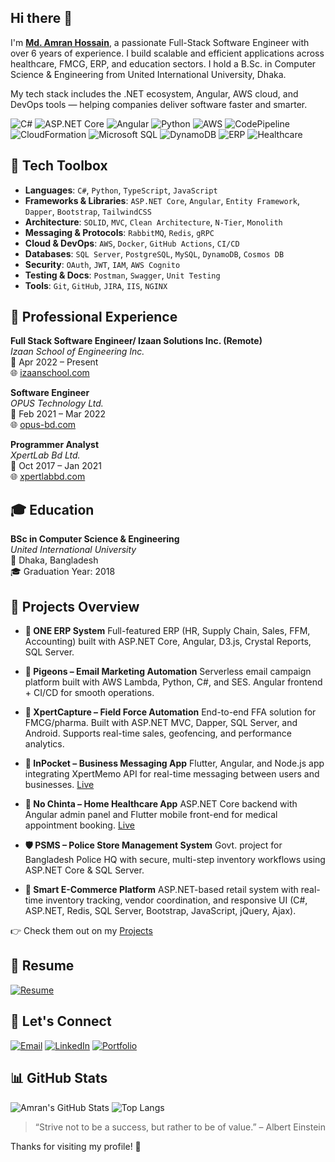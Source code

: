 ## Hi there 👋

I'm **[Md. Amran Hossain](https://github.com/amran75)**, a passionate Full-Stack Software Engineer with over 6 years of experience. I build scalable and efficient applications across healthcare, FMCG, ERP, and education sectors. I hold a B.Sc. in Computer Science & Engineering from United International University, Dhaka.

My tech stack includes the .NET ecosystem, Angular, AWS cloud, and DevOps tools — helping companies deliver software faster and smarter.

![C#](https://img.shields.io/badge/C%23-239120?style=flat&logo=c-sharp&logoColor=white)
![ASP.NET Core](https://img.shields.io/badge/ASP.NET_Core-512BD4?style=flat&logo=dotnet&logoColor=white)
![Angular](https://img.shields.io/badge/Angular-DD0031?style=flat&logo=angular&logoColor=white)
![Python](https://img.shields.io/badge/Python-3776AB?style=flat&logo=python&logoColor=white)
![AWS](https://img.shields.io/badge/AWS-232F3E?style=flat&logo=amazon-aws&logoColor=white)
![CodePipeline](https://img.shields.io/badge/CodePipeline-FF9900?style=flat&logo=aws&logoColor=white)
![CloudFormation](https://img.shields.io/badge/CloudFormation-FF4F8B?style=flat&logo=amazon-aws&logoColor=white)
![Microsoft SQL](https://img.shields.io/badge/Microsoft_SQL-CC2927?style=flat&logo=microsoft-sql-server&logoColor=white)
![DynamoDB](https://img.shields.io/badge/DynamoDB-4053D6?style=flat&logo=amazon-dynamodb&logoColor=white)
![ERP](https://img.shields.io/badge/ERP-3A3A3A?style=flat)
![Healthcare](https://img.shields.io/badge/Healthcare-0078D4?style=flat)

## 🔧 Tech Toolbox
* **Languages**: `C#`, `Python`, `TypeScript`, `JavaScript`
* **Frameworks & Libraries**: `ASP.NET Core`, `Angular`, `Entity Framework`, `Dapper`, `Bootstrap`, `TailwindCSS`
* **Architecture**: `SOLID`, `MVC`, `Clean Architecture`, `N-Tier`, `Monolith`
* **Messaging & Protocols**: `RabbitMQ`, `Redis`, `gRPC`
* **Cloud & DevOps**: `AWS`, `Docker`, `GitHub Actions`, `CI/CD`
* **Databases**: `SQL Server`, `PostgreSQL`, `MySQL`, `DynamoDB`, `Cosmos DB`
* **Security**: `OAuth`, `JWT`, `IAM`, `AWS Cognito`
* **Testing & Docs**: `Postman`, `Swagger`, `Unit Testing`
* **Tools**: `Git`, `GitHub`, `JIRA`, `IIS`, `NGINX`
  
## 💼 Professional Experience

**Full Stack Software Engineer/ Izaan Solutions Inc. (Remote)**  
*Izaan School of Engineering Inc.*  
📅 Apr 2022 – Present  
🌐 [izaanschool.com](https://www.izaanschool.com)

**Software Engineer**  
*OPUS Technology Ltd.*  
📅 Feb 2021 – Mar 2022  
🌐 [opus-bd.com](https://www.opus-bd.com)

**Programmer Analyst**  
*XpertLab Bd Ltd.*  
📅 Oct 2017 – Jan 2021  
🌐 [xpertlabbd.com](https://www.xpertlabbd.com)
 
## 🎓 Education

**BSc in Computer Science & Engineering**  
*United International University*  
📍 Dhaka, Bangladesh  
🎓 Graduation Year: 2018
  
##  🚀 Projects Overview
* **🏢 ONE ERP System**
  Full-featured ERP (HR, Supply Chain, Sales, FFM, Accounting) built with ASP.NET Core, Angular, D3.js, Crystal Reports, SQL Server.

* **📧 Pigeons – Email Marketing Automation**
  Serverless email campaign platform built with AWS Lambda, Python, C#, and SES. Angular frontend + CI/CD for smooth operations.

* **📍 XpertCapture – Field Force Automation**
  End-to-end FFA solution for FMCG/pharma. Built with ASP.NET MVC, Dapper, SQL Server, and Android. Supports real-time sales, geofencing, and performance analytics.

* **📱 InPocket – Business Messaging App**
  Flutter, Angular, and Node.js app integrating XpertMemo API for real-time messaging between users and businesses. [Live](https://www.myinpocket.com)

* **🏥 No Chinta – Home Healthcare App**
  ASP.NET Core backend with Angular admin panel and Flutter mobile front-end for medical appointment booking. [Live](https://www.nochinta.xyz)

* **🛡️ PSMS – Police Store Management System**
  Govt. project for Bangladesh Police HQ with secure, multi-step inventory workflows using ASP.NET Core & SQL Server.
  
* **🛒 Smart E-Commerce Platform**
  ASP.NET-based retail system with real-time inventory tracking, vendor coordination, and responsive UI (C#, ASP.NET, Redis, SQL Server, Bootstrap, JavaScript, jQuery, Ajax).
 
👉 Check them out on my [Projects](https://sites.google.com/view/amranhossain/projects)

## 📄 Resume 
[![Resume](https://img.shields.io/badge/Resume-Download-blue?logo=read-the-docs)](https://your-link-to-resume.com)
 
## 🤝 Let's Connect 
[![Email](https://img.shields.io/badge/Email-amranuiucse@gmail.com-D14836?style=for-the-badge&logo=gmail&logoColor=white)](mailto:amranuiucse@gmail.com)
[![LinkedIn](https://img.shields.io/badge/LinkedIn-amranhossain75-0077B5?style=for-the-badge&logo=linkedin&logoColor=white)](https://www.linkedin.com/in/amranhossain75/)
[![Portfolio](https://img.shields.io/badge/Portfolio-Visit-34D399?style=for-the-badge&logo=google&logoColor=white)](https://sites.google.com/view/amranhossain/)
 
## 📊 GitHub Stats

![Amran's GitHub Stats](https://github-readme-stats.vercel.app/api?username=amran75&show_icons=true&theme=tokyonight&count_private=true&include_all_commits=true)
![Top Langs](https://github-readme-stats.vercel.app/api/top-langs/?username=amran75&layout=compact&theme=tokyonight)
 
> “Strive not to be a success, but rather to be of value.” – Albert Einstein

Thanks for visiting my profile! 🙏
